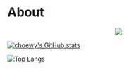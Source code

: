 # About

<div style="text-align: center; width: 100%;">
    <a href="https://hits.seeyoufarm.com">
        <img src="https://hits.seeyoufarm.com/api/count/incr/badge.svg?url=https%3A%2F%2Fgithub.com%2Fchoewy%2Fhit-counter&count_bg=%235FF3C1&title_bg=%23555555&icon=about-dot-me.svg&icon_color=%23FFFFFF&title=HITS&edge_flat=false"/>
    </a>
</div>

[![choewy's GitHub stats](https://github-readme-stats.vercel.app/api?username=choewy)](https://github.com/choewy)

[![Top Langs](https://github-readme-stats.vercel.app/api/top-langs/?username=choewy)](https://github.com/choewy)

